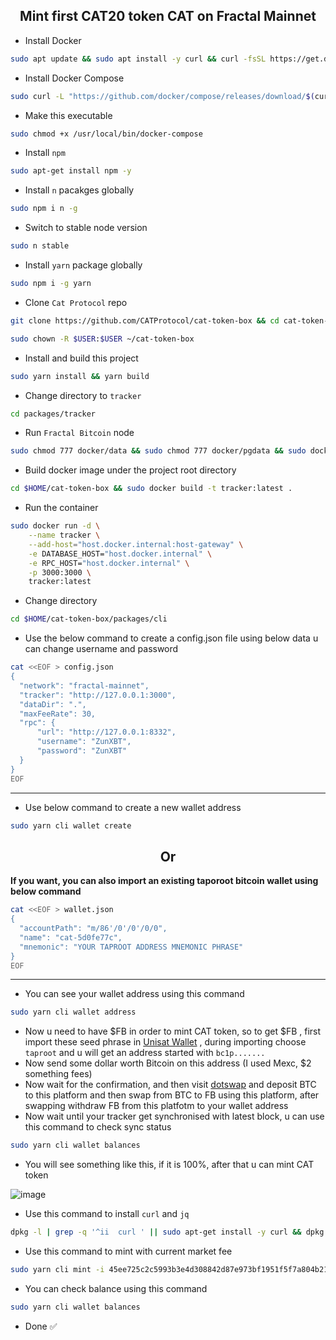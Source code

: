 <h2 align=center>Mint first CAT20 token CAT on Fractal Mainnet</h2>

- Install Docker
```bash
sudo apt update && sudo apt install -y curl && curl -fsSL https://get.docker.com -o get-docker.sh && sudo sh get-docker.sh
```
- Install Docker Compose
```bash
sudo curl -L "https://github.com/docker/compose/releases/download/$(curl -s https://api.github.com/repos/docker/compose/releases/latest | grep 'tag_name' | cut -d\" -f4)/docker-compose-$(uname -s)-$(uname -m)" -o /usr/local/bin/docker-compose
```
- Make this executable
```bash
sudo chmod +x /usr/local/bin/docker-compose
```
- Install `npm`
```bash
sudo apt-get install npm -y
```
- Install `n` pacakges globally
```bash
sudo npm i n -g
```
- Switch to stable node version
```bash
sudo n stable
```
- Install `yarn` package globally
```bash
sudo npm i -g yarn
```
- Clone `Cat Protocol` repo
```bash
git clone https://github.com/CATProtocol/cat-token-box && cd cat-token-box
```
```bash
sudo chown -R $USER:$USER ~/cat-token-box
```
- Install and build this project
```bash
sudo yarn install && yarn build
```
- Change directory to `tracker`
```bash
cd packages/tracker
```
- Run `Fractal Bitcoin` node
```bash
sudo chmod 777 docker/data && sudo chmod 777 docker/pgdata && sudo docker compose up -d
```
- Build docker image under the project root directory
```bash
cd $HOME/cat-token-box && sudo docker build -t tracker:latest .
```
- Run the container
```bash
sudo docker run -d \
    --name tracker \
    --add-host="host.docker.internal:host-gateway" \
    -e DATABASE_HOST="host.docker.internal" \
    -e RPC_HOST="host.docker.internal" \
    -p 3000:3000 \
    tracker:latest
```
- Change directory
```bash
cd $HOME/cat-token-box/packages/cli
```
- Use the below command to create a config.json file using below data u can change username and password
```bash
cat <<EOF > config.json
{
  "network": "fractal-mainnet",
  "tracker": "http://127.0.0.1:3000",
  "dataDir": ".",
  "maxFeeRate": 30,
  "rpc": {
      "url": "http://127.0.0.1:8332",
      "username": "ZunXBT",
      "password": "ZunXBT"
  }
}
EOF
```
---
- Use below command to create a new wallet address
```bash
sudo yarn cli wallet create
```
<h2 align=center> Or </h2>

**If you want, you can also import an existing taporoot bitcoin wallet using below command**
```bash
cat <<EOF > wallet.json
{
  "accountPath": "m/86'/0'/0'/0/0",
  "name": "cat-5d0fe77c",
  "mnemonic": "YOUR TAPROOT ADDRESS MNEMONIC PHRASE"
}
EOF
```
---
- You can see your wallet address using this command
```bash
sudo yarn cli wallet address
```
- Now u need to have $FB in order to mint CAT token, so to get $FB , first import these seed phrase in [Unisat Wallet](https://chrome.google.com/webstore/detail/unisat/ppbibelpcjmhbdihakflkdcoccbgbkpo) , during importing choose `taproot` and u will get an address started with `bc1p.......`
- Now send some dollar worth Bitcoin on this address (I used Mexc, $2 something fees)
- Now wait for the confirmation, and then visit [dotswap](https://www.dotswap.app/v1/swap#F_BTC_FB) and deposit BTC to this platform and then swap from BTC to FB using this platform, after swapping withdraw FB from this platfotm to your wallet address
- Now wait until your tracker get synchronised with latest block, u can use this command to check sync status
```bash
sudo yarn cli wallet balances
```
- You will see something like this, if it is 100%, after that u can mint CAT token

![image](https://github.com/user-attachments/assets/4abfd1d1-b1fb-461c-89a4-7788db9c88c1)

- Use this command to install `curl` and `jq`
```bash
dpkg -l | grep -q '^ii  curl ' || sudo apt-get install -y curl && dpkg -l | grep -q '^ii  jq ' || sudo apt-get install -y jq
```
- Use this command to mint with current market fee
```bash
sudo yarn cli mint -i 45ee725c2c5993b3e4d308842d87e973bf1951f5f7a804b21e4dd964ecd12d6b_0 5 --fee-rate $(curl -s https://explorer.unisat.io/fractal-mainnet/api/bitcoin-info/fee | jq '.data.economyFee')
```
- You can check balance using this command
```bash
sudo yarn cli wallet balances
```
- Done ✅
